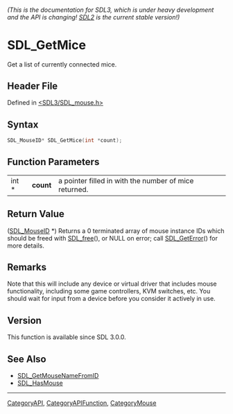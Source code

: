 ###### (This is the documentation for SDL3, which is under heavy development and the API is changing! [SDL2](https://wiki.libsdl.org/SDL2/) is the current stable version!)
# SDL_GetMice

Get a list of currently connected mice.

## Header File

Defined in [<SDL3/SDL_mouse.h>](https://github.com/libsdl-org/SDL/blob/main/include/SDL3/SDL_mouse.h)

## Syntax

```c
SDL_MouseID* SDL_GetMice(int *count);
```

## Function Parameters

|       |           |                                                       |
| ----- | --------- | ----------------------------------------------------- |
| int * | **count** | a pointer filled in with the number of mice returned. |

## Return Value

([SDL_MouseID](SDL_MouseID) *) Returns a 0 terminated array of mouse
instance IDs which should be freed with [SDL_free](SDL_free)(), or NULL on
error; call [SDL_GetError](SDL_GetError)() for more details.

## Remarks

Note that this will include any device or virtual driver that includes
mouse functionality, including some game controllers, KVM switches, etc.
You should wait for input from a device before you consider it actively in
use.

## Version

This function is available since SDL 3.0.0.

## See Also

- [SDL_GetMouseNameFromID](SDL_GetMouseNameFromID)
- [SDL_HasMouse](SDL_HasMouse)

----
[CategoryAPI](CategoryAPI), [CategoryAPIFunction](CategoryAPIFunction), [CategoryMouse](CategoryMouse)

